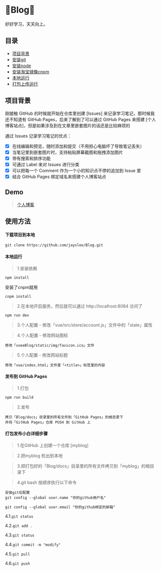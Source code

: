 :running:Blog:running:
============

好好学习，天天向上。

## 目录

* [项目背景](#项目背景)
* [安装git](#安装git)
* [安装node](#安装node)
* [安装淘宝镜像cnpm](#安装淘宝镜像cnpm)
* [本地运行](#本地运行)
* [打包上传运行](#打包上传运行)

## 项目背景

刚接触 GitHub 的时候就开始在仓库里创建 [Issues] 来记录学习笔记，那时候我还不知道有 GitHub Pages，后来了解到了可以通过 GitHub Pages 来搭建 [个人博客站点]，但是如果涉及到在文章里嵌套图片的话还是比较麻烦的

通过 Issues 记录学习笔记的优点：

- [x] 在线编辑和预览，随时添加和提交（不用担心电脑坏了导致笔记丢失）
- [x] 当笔记里到嵌套图片时，支持粘贴屏幕截图和拖拽添加图片
- [x] 带有搜索和排序功能
- [x] 可通过 Label 来对 Issues 进行分类
- [x] 可以把每一个 Comment 作为一个小的知识点不停的追加到 Issue 里
- [x] 结合 GitHub Pages 绑定域名来搭建个人博客站点

## Demo

> [个人博客](https://jaysleo.github.io/mblog)

## 使用方法

#### 下载项目到本地
```
git clone https://github.com/jaysleo/Blog.git
```
#### 本地运行

> 1.安装依赖

```
npm install
```
安装了cnpm就用
```
cnpm install
```

> 2.在本地开启服务，然后就可以通过 http://localhost:8084 访问了

```
npm run dev
```

> 3.个人配置 - 修改「vue/src/store/account.js」文件中的「state」属性


> 4.个人配置 - 修改网站图标

```
修改「vueeBlog/static/img/favicon.ico」文件
```
> 5.个人配置 - 修改网站标题

```
修改「vue/index.html」文件里「<title>」标签里的内容
```

#### 发布到 GitHub Pages

> 1.打包

```
npm run build
```
> 2.发布

```
拷贝「Blog/docs」目录里的所有文件到「GitHub Pages」的根目录下
并将「GitHub Pages」仓库 PUSH 到 GitHub 上
```
#### 打包发布小白详细步骤

> 1.在GitHub 上创建一个仓库 [myblog]

> 2.把myblog 检出到本地

> 3.把打包好的「Blog/docs」目录里的所有文件拷贝到「myblog」的根目录下

> 4.git bash 按顺序执行以下命令
```
安装git后配置
git config --global user.name "你的github用户名"

git config --global user.email "你的github绑定的邮箱"
```

4.1.`git status`

4.2.`git add .`

4.3.`git status`

4.4.`git commit -m "modify"`

4.5.`git pull`

4.6.`git push`

